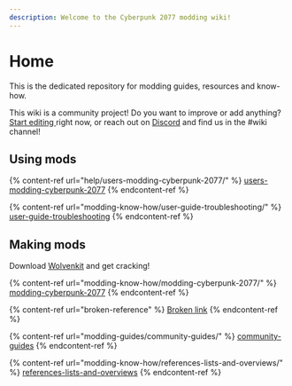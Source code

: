 ```yaml
---
description: Welcome to the Cyberpunk 2077 modding wiki!
---
```


# Home

This is the dedicated repository for modding guides, resources and know-how.&#x20;


This wiki is a community project! Do you want to improve or add anything? [Start editing ](https://app.gitbook.com/)right now, or reach out on [Discord](https://discord.gg/redmodding) and find us in the #wiki channel!


## Using mods

{% content-ref url="help/users-modding-cyberpunk-2077/" %}
[users-modding-cyberpunk-2077](help/users-modding-cyberpunk-2077/)
{% endcontent-ref %}

{% content-ref url="modding-know-how/user-guide-troubleshooting/" %}
[user-guide-troubleshooting](modding-know-how/user-guide-troubleshooting/)
{% endcontent-ref %}

## Making mods

Download [Wolvenkit](https://github.com/WolvenKit/WolvenKit/releases) and get cracking!

{% content-ref url="modding-know-how/modding-cyberpunk-2077/" %}
[modding-cyberpunk-2077](modding-know-how/modding-cyberpunk-2077/)
{% endcontent-ref %}

{% content-ref url="broken-reference" %}
[Broken link](broken-reference)
{% endcontent-ref %}

{% content-ref url="modding-guides/community-guides/" %}
[community-guides](modding-guides/community-guides/)
{% endcontent-ref %}

{% content-ref url="modding-know-how/references-lists-and-overviews/" %}
[references-lists-and-overviews](modding-know-how/references-lists-and-overviews/)
{% endcontent-ref %}
